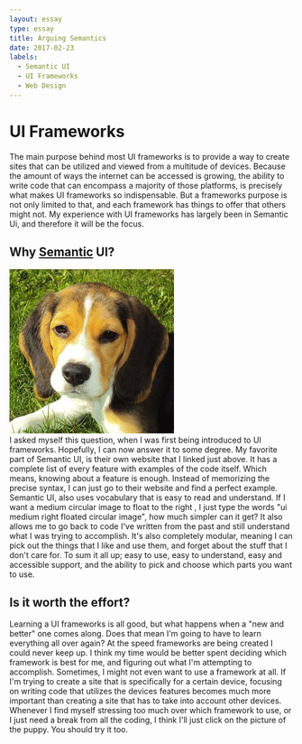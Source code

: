 ```yaml
---
layout: essay
type: essay
title: Arguing Semantics
date: 2017-02-23
labels:
  - Semantic UI
  - UI Frameworks
  - Web Design
---
```


<h1> UI Frameworks </h1>
The main purpose behind most UI frameworks is to provide a way to create sites that can be utilized and viewed from a multitude of 
devices. Because the amount of ways the internet can be accessed is growing, the ability to write code that can encompass a
majority of those platforms, is precisely what makes UI frameworks so indispensable. But a frameworks purpose is not only limited 
to that, and each framework has things to offer that others might not. My experience with UI frameworks has largely been in 
Semantic Ui, and therefore it will be the focus. 

## Why <a href="http://semantic-ui.com/">Semantic</a> UI?
<div class="ui link item">
  <a class="item" href="https://www.youtube.com/watch?v=hZ1oEvhmIko">
    <div class="ui medium right floated circular image">
      <img src="../images/puppy.jpg">
    </div>
  </a>
</div>
I asked myself this question, when I was first being introduced to UI frameworks. Hopefully, I can now answer it to some degree.
My favorite part of Semantic UI, is their own website that I linked just above. It has a complete list of every feature with
examples of the code itself. Which means, knowing about a feature is enough. Instead of memorizing the precise syntax, I can just
go to their website and find a perfect example. Semantic UI, also uses vocabulary that is easy to read and understand. If I want a 
medium circular image to float to the right , I just type the words "ui medium right floated circular image", how much simpler can 
it get? It also allows me to go back to code I've written from the past and still understand what I was trying to accomplish. It's
also completely modular, meaning I can pick out the things that I like and use them, and forget about the stuff that I don't care 
for. To sum it all up; easy to use, easy to understand, easy and accessible support, and the ability to pick and choose which
parts you want to use. 

## Is it worth the effort?

Learning a UI frameworks is all good, but what happens when a "new and better" one comes along. Does that mean I'm going to have 
to learn everything all over again? At the speed frameworks are being created I could never keep up. I think my time would be better spent deciding which framework is best for me, and figuring out what I'm attempting to accomplish. Sometimes, I might 
not even want to use a framework at all. If I'm trying to create a site that is specifically for a certain device, focusing on writing code that utilizes
the devices features becomes much more important than creating a site that has to take into account other devices. Whenever I find myself stressing too much over which framework to use, or I just need a break from all the coding, I think I'll just click 
on the picture of the puppy. You should try it too.
